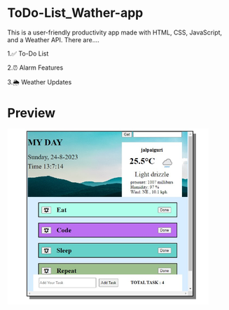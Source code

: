 # ToDo-List_Wather-app
 This is  a user-friendly productivity app made with HTML, CSS, JavaScript, and a Weather API. There are....

1.✅ To-Do List

2.⏰ Alarm Features

3.🌦️ Weather Updates

# Preview
<img src="Asset/Preview.jpg" alt="Preview" width="460" height="400">
